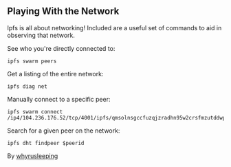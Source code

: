 ## Playing With the Network
Ipfs is all about networking! Included are a useful set of commands
to aid in observing that network.

See who you're directly connected to:
```
ipfs swarm peers
```

Get a listing of the entire network:
```
ipfs diag net
```

Manually connect to a specific peer:
```
ipfs swarm connect /ip4/104.236.176.52/tcp/4001/ipfs/qmsolnsgccfuzqjzradhn95w2crsfmzutddwp8hxahca9z
```

Search for a given peer on the network:
```
ipfs dht findpeer $peerid
```



By [whyrusleeping](http://github.com/whyrusleeping)
